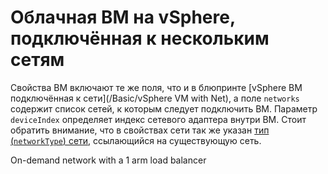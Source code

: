 # Облачная ВМ на vSphere, подключённая к нескольким сетям

Свойства ВМ включают те же поля, что и в блюпринте [vSphere ВМ подключённая к сети](/Basic/vSphere VM with Net),
а поле `networks` содержит список сетей, к которым следует подключить ВМ. Параметр `deviceIndex` определяет индекс
сетевого адаптера внутри ВМ. Стоит обратить внимание, что в свойствах сети так же указан [тип (`networkType`) сети](https://docs.vmware.com/en/vRealize-Automation/8.0/Using-and-Managing-Cloud-Assembly/GUID-68197096-1155-49C0-8043-D6DDE4EED28E.html),
ссылающийся на существующую сеть.

On-demand network with a 1 arm load balancer